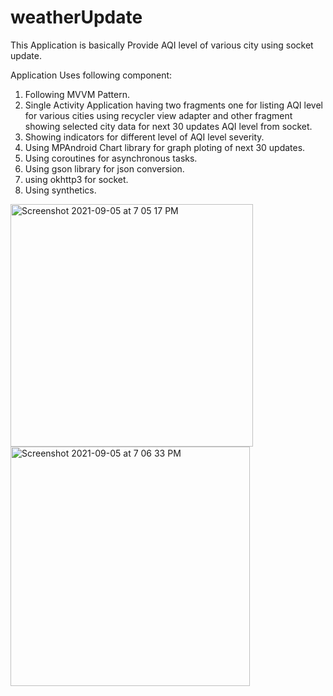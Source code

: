 # weatherUpdate
This Application is basically Provide AQI level of various city using socket update.

Application Uses following component:
1. Following MVVM Pattern.
2. Single Activity Application having two fragments one for listing AQI level for various cities using recycler view adapter and other fragment showing selected city data for next 30 updates AQI level from socket.
3. Showing indicators for different level of AQI level severity.
4. Using MPAndroid Chart library for graph ploting of next 30 updates.
5. Using coroutines for asynchronous tasks.
6. Using gson library for json conversion.
7. using okhttp3 for socket.
8. Using synthetics.
<img width="388" alt="Screenshot 2021-09-05 at 7 05 17 PM" src="https://user-images.githubusercontent.com/81509280/132129874-ec7a7b64-fdfd-4f22-95e0-c41d5ec7f6ac.png">
<img width="383" alt="Screenshot 2021-09-05 at 7 06 33 PM" src="https://user-images.githubusercontent.com/81509280/132129880-6f060e88-db01-4c84-a993-cc07298a2718.png">


